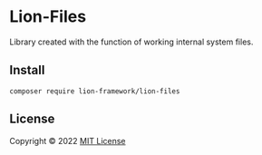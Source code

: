 # Lion-Files
Library created with the function of working internal system files.

## Install
```
composer require lion-framework/lion-files
```

## License
Copyright © 2022 [MIT License](https://github.com/Sleon4/Lion-Mailer/blob/main/LICENSE)